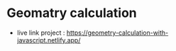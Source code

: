 # Geomatry calculation 
 - live link project : https://geometry-calculation-with-javascript.netlify.app/
